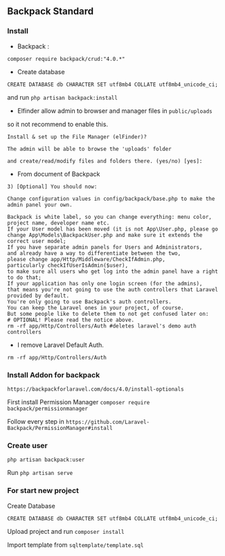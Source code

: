 ##  Backpack Standard
### Install

- Backpack : 

`composer require backpack/crud:"4.0.*"`

- Create database 

`CREATE DATABASE db CHARACTER SET utf8mb4 COLLATE utf8mb4_unicode_ci; `

and run `php artisan backpack:install`

- Elfinder allow admin to browser and manager files in `public/uploads`

so it not recommend to enable this.

```textmate
Install & set up the File Manager (elFinder)? 

The admin will be able to browse the 'uploads' folder 

and create/read/modify files and folders there. (yes/no) [yes]:
```

- From document of Backpack

```textmate
3) [Optional] You should now:

Change configuration values in config/backpack/base.php to make the admin panel your own. 

Backpack is white label, so you can change everything: menu color, project name, developer name etc.
If your User model has been moved (it is not App\User.php, please go change App\Models\BackpackUser.php and make sure it extends the correct user model;
If you have separate admin panels for Users and Administrators,
and already have a way to differentiate between the two, 
please change app/Http/Middleware/CheckIfAdmin.php, 
particularly checkIfUserIsAdmin($user), 
to make sure all users who get log into the admin panel have a right to do that;
If your application has only one login screen (for the admins), 
that means you're not going to use the auth controllers that Laravel provided by default. 
You're only going to use Backpack's auth controllers. 
You can keep the Laravel ones in your project, of course. 
But some people like to delete them to not get confused later on:
# OPTIONAL! Please read the notice above.
rm -rf app/Http/Controllers/Auth #deletes laravel's demo auth controllers
```

- I remove Laravel Default Auth. 

`rm -rf app/Http/Controllers/Auth`

### Install Addon for backpack

`https://backpackforlaravel.com/docs/4.0/install-optionals`

First install Permission Manager `composer require backpack/permissionmanager`

Follow every step in `https://github.com/Laravel-Backpack/PermissionManager#install`

### Create user

`php artisan backpack:user`

Run `php artisan serve`

### For start new project

Create Database

`CREATE DATABASE db CHARACTER SET utf8mb4 COLLATE utf8mb4_unicode_ci; `

Upload project and run `composer install`

Import template from `sqltemplate/template.sql`



